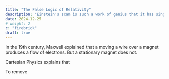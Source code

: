 ```yaml
---
title: "The False Logic of Relativity" 
description: "Einstein's scam is such a work of genius that it has single-handedly caused the fall of Physics."
date: 2024-12-25
# weight: 2
c: "firebrick"
draft: true
---
```



In the 19th century, Maxwell explained that a moving a wire over a magnet produces a flow of electrons. But a stationary magnet does not. 

Cartesian Physics explains that 

To remove 